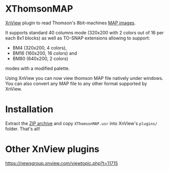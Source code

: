 # XThomsonMAP
[XnView](https://www.xnview.com/) plugin to read Thomson's 8bit-machines [MAP images](https://web.archive.org/web/20181119103222/http://collection.thomson.free.fr/code/articles/prehisto_bulletin/page.php?XI=0&XJ=13).

It supports standard 40 columns mode (320x200 with 2 colors out of 16 per each 8x1 blocks) as well as TO-SNAP extensions allowing to support:
* BM4 (320x200, 4 colors), 
* BM16 (160x200, 16 colors) and 
* BM80 (640x200, 2 colors)

modes with a modified palette.

Using XnView you can now view thomson MAP file natively under windows. You can also convert any MAP file to any other format supported by XnView.

# Installation

Extract the [ZIP archive](https://github.com/Samuel-DEVULDER/XThomsonMAP/raw/master/XThomsonMAP.zip) and copy `XThomsonMAP.usr` into XnView's `plugins/` folder. That's all!

# Other XnView plugins

https://newsgroup.xnview.com/viewtopic.php?t=11715
